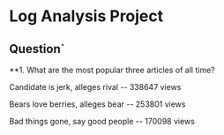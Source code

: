 # Log Analysis Project





## Question`

**1. What are the most popular three articles of all time?

Candidate is jerk, alleges rival -- 338647 views

Bears love berries, alleges bear -- 253801 views

Bad things gone, say good people -- 170098 views
